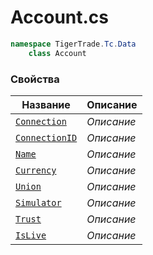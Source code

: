 
# Account.cs
```csharp
namespace TigerTrade.Tc.Data  
    class Account
```

### Свойства
| Название | Описание |
| --- | --- |
| [`Connection`](./Свойства/Connection.md) | *Описание* |
| [`ConnectionID`](./Свойства/ConnectionID.md) | *Описание* |
| [`Name`](./Свойства/Name.md) | *Описание* |
| [`Currency`](./Свойства/Currency.md) | *Описание* |
| [`Union`](./Свойства/Union.md) | *Описание* |
| [`Simulator`](./Свойства/Simulator.md) | *Описание* |
| [`Trust`](./Свойства/Trust.md) | *Описание* |
| [`IsLive`](./Свойства/IsLive.md) | *Описание* |
